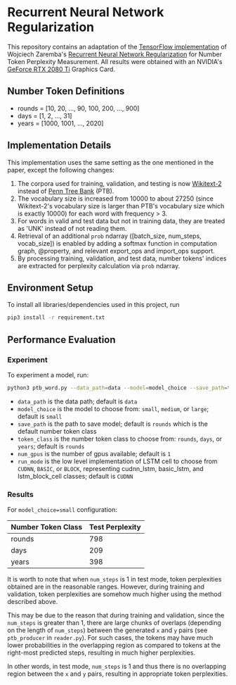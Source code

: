 # Recurrent Neural Network Regularization
This repository contains an adaptation of the [TensorFlow implementation](https://github.com/tensorflow/models/tree/master/tutorials/rnn/ptb) of Wojciech Zaremba's [Recurrent Neural Network Regularization](https://arxiv.org/abs/1409.2329) for Number Token Perplexity Measurement. All results were obtained with an NVIDIA's [GeForce RTX 2080 Ti](https://www.nvidia.com/en-us/geforce/graphics-cards/rtx-2080-ti/) Graphics Card.

## Number Token Definitions
- rounds = [10, 20, ..., 90, 100, 200, ..., 900]
- days = [1, 2, ..., 31]
- years = [1000, 1001, ..., 2020]

## Implementation Details
This implementation uses the same setting as the one mentioned in the paper, except the following changes:
1. The corpora used for training, validation, and testing is now [Wikitext-2](https://blog.einstein.ai/the-wikitext-long-term-dependency-language-modeling-dataset/) instead of [Penn Tree Bank](https://catalog.ldc.upenn.edu/LDC99T42) (PTB).
2. The vocabulary size is increased from 10000 to about 27250 (since Wikitext-2's vocabulary size is larger than PTB's vocabulary size which is exactly 10000) for each word with frequency > 3.
3. For words in valid and test data but not in training data, they are treated as 'UNK' instead of not reading them.
4. Retrieval of an additional `prob` ndarray ([batch_size, num_steps, vocab_size]) is enabled by adding a softmax function in computation graph, @property, and relevant export_ops and import_ops support.
5. By processing training, validation, and test data, number tokens' indices are extracted for perplexity calculation via `prob` ndarray.

## Environment Setup
To install all libraries/dependencies used in this project, run
```bash
pip3 install -r requirement.txt
```

## Performance Evaluation
### Experiment
To experiment a model, run:
```bash
python3 ptb_word.py --data_path=data --model=model_choice --save_path=token_class_name --token_class=token_class_name --num_gpus=num_gpus --run_mode=run_mode
```

- `data_path`      is the data path; default is `data`
- `model_choice`   is the model to choose from: `small`, `medium`, or `large`; default is `small`
- `save_path`      is the path to save model; default is `rounds` which is the default number token class
- `token_class`    is the number token class to choose from: `rounds`, `days`, or `years`; default is `rounds`
- `num_gpus`       is the number of gpus available; default is `1`
- `run_mode`       is the low level implementation of LSTM cell to choose from `CUDNN`, `BASIC`, or `BLOCK`, representing cudnn_lstm, basic_lstm, and lstm_block_cell classes; default is `CUDNN`

### Results
For `model_choice=small` configuration:

| Number Token Class | Test Perplexity|
|--------------------|----------------|
| rounds             | 798            |
| days               | 209            |
| years              | 398            |

It is worth to note that when `num_steps` is 1 in test mode, token perplexities obtained are in the reasonable ranges. However, during training and validation, token perplexities are somehow much higher using the method described above.

This may be due to the reason that during training and validation, since the `num_steps` is greater than 1, there are large chunks of overlaps (depending on the length of `num_steps`) between the generated `x` and `y` pairs (see `ptb_producer` in `reader.py`). For such cases, the tokens may have much lower probabilities in the overlapping region as compared to tokens at the right-most predicted steps, resulting in much higher perplexities.

In other words, in test mode, `num_steps` is 1 and thus there is no overlapping region between the `x` and `y` pairs, resulting in appropriate token perplexities.

